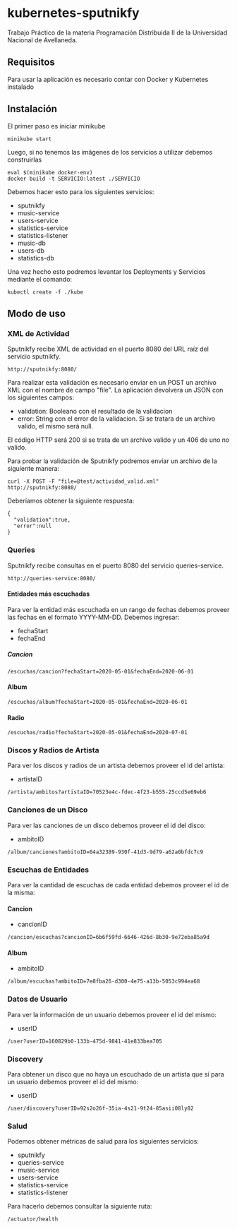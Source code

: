 # kubernetes-sputnikfy

Trabajo Práctico de la materia Programación Distribuida II de la Universidad Nacional de Avellaneda.


## Requisitos

Para usar la aplicación es necesario contar con Docker y Kubernetes instalado

## Instalación

El primer paso es iniciar minikube

```
minikube start
```

Luego, si no tenemos las imágenes de los servicios a utilizar debemos construirlas

```
eval $(minikube docker-env)
docker build -t SERVICIO:latest ./SERVICIO
```

Debemos hacer esto para los siguientes servicios:

* sputnikfy
* music-service
* users-service
* statistics-service
* statistics-listener
* music-db
* users-db
* statistics-db

Una vez hecho esto podremos levantar los Deployments y Servicios mediante el comando:

```
kubectl create -f ./kube
```

## Modo de uso

### XML de Actividad

Sputnikfy recibe XML de actividad en el puerto 8080 del URL raíz del servicio sputnikfy.

```
http://sputnikfy:8080/
```

Para realizar esta validación es necesario enviar en un POST un archivo XML con el nombre de campo "file". La aplicación devolvera un JSON con los siguientes campos:

* validation: Booleano con el resultado de la validacion
* error: String con el error de la validacion. Si se tratara de un archivo valido, el mismo será null.

El código HTTP será 200 si se trata de un archivo valido y un 406 de uno no valido.

Para probar la validación de Sputnikfy podremos enviar un archivo de la siguiente manera:

```
curl -X POST -F "file=@test/actividad_valid.xml" http://sputnikfy:8080/
```

Deberíamos obtener la siguiente respuesta:

```
{
  "validation":true,
  "error":null
}
```

### Queries

Sputnikfy recibe consultas en el puerto 8080 del servicio queries-service.

```
http://queries-service:8080/
```

#### Entidades más escuchadas

Para ver la entidad más escuchada en un rango de fechas debemos proveer las fechas en el formato YYYY-MM-DD. Debemos ingresar:

* fechaStart
* fechaEnd

#####  Cancion

```
/escuchas/cancion?fechaStart=2020-05-01&fechaEnd=2020-06-01
```

#### Album

```
/escuchas/album?fechaStart=2020-05-01&fechaEnd=2020-06-01
```

#### Radio

```
/escuchas/radio?fechaStart=2020-05-01&fechaEnd=2020-07-01
```

### Discos y Radios de Artista

Para ver los discos y radios de un artista debemos proveer el id del artista:

* artistaID

```
/artista/ambitos?artistaID=70523e4c-fdec-4f23-b555-25ccd5e69eb6
```

### Canciones de un Disco

Para ver las canciones de un disco debemos proveer el id del disco:

* ambitoID

```
/album/canciones?ambitoID=04a32389-930f-41d3-9d79-a62a0bfdc7c9
```

### Escuchas de Entidades

Para ver la cantidad de escuchas de cada entidad debemos proveer el id de la misma:

#### Cancion

* cancionID

```
/cancion/escuchas?cancionID=6b6f59fd-6646-426d-8b30-9e72eba85a9d
```

#### Album

* ambitoID

```
/album/escuchas?ambitoID=7e8fba26-d300-4e75-a13b-5053c994ea68
```

### Datos de Usuario

Para ver la información de un usuario debemos proveer el id del mismo:

* userID

```
/user?userID=160829b0-133b-475d-9841-41e833bea705
```

### Discovery

Para obtener un disco que no haya un escuchado de un artista que sí para un usuario debemos proveer el id del mismo:

* userID

```
/user/discovery?userID=92s2o26f-35ia-4s21-9t24-85asii08ly82
```

### Salud

Podemos obtener métricas de salud para los siguientes servicios:

* sputnikfy
* queries-service
* music-service
* users-service
* statistics-service
* statistics-listener

Para hacerlo debemos consultar la siguiente ruta:

```
/actuator/health
```















